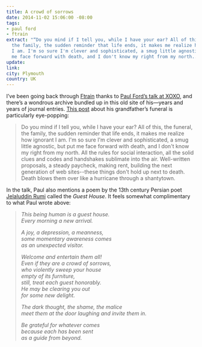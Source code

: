 ```yaml
---
title: A crowd of sorrows
date: 2014-11-02 15:06:00 -08:00
tags:
- paul ford
- ftrain
extract: "“Do you mind if I tell you, while I have your ear? All of this, the funeral,
  the family, the sudden reminder that life ends, it makes me realize how ignorant
  I am. I'm so sure I'm clever and sophisticated, a smug little agnostic, but put
  me face forward with death, and I don't know my right from my north...”"
update: 
link: 
city: Plymouth
country: UK
---
```


I’ve been going back through [Ftrain](http://ftrain.com) thanks to [Paul Ford’s talk at XOXO](https://www.youtube.com/watch?v=WSL5qVL3Mng), and there’s a wondrous archive bundled up in this old site of his—years and years of journal entries. [This post](http://www.ftrain.com/archive_ftrainone_920607237.html) about his grandfather’s funeral is particularly eye-popping:

> Do you mind if I tell you, while I have your ear? All of this, the funeral, the family, the sudden reminder that life ends, it makes me realize how ignorant I am. I'm so sure I'm clever and sophisticated, a smug little agnostic, but put me face forward with death, and I don't know my right from my north. All the rules for social interaction, all the solid clues and codes and handshakes sublimate into the air. Well-written proposals, a steady paycheck, making rent, building the next generation of web sites--these things don't hold up next to death. Death blows them over like a hurricane through a shantytown.

In the talk, Paul also mentions a poem by the 13th century Persian poet [Jelaluddin Rumi](http://en.wikipedia.org/wiki/Rumi) called the *Guest House*. It feels somewhat complimentary to what Paul wrote above:

<blockquote><p><em>This being human is a guest house.<br>
Every morning a new arrival.</em></p>

<p><em>A joy, a depression, a meanness,<br>
some momentary awareness comes<br>
as an unexpected visitor.</em></p>

<p><em>Welcome and entertain them all!<br>
Even if they are a crowd of sorrows,<br>
who violently sweep your house<br>
empty of its furniture,<br>
still, treat each guest honorably.<br>
He may be clearing you out<br>
for some new delight.</em></p>

<p><em>The dark thought, the shame, the malice<br>
meet them at the door laughing and invite them in.</em></p>

<p><em>Be grateful for whatever comes</br>
because each has been sent<br>
as a guide from beyond.</em></p></blockquote>
